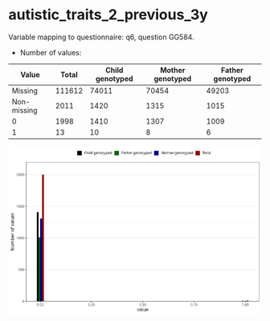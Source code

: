 # autistic_traits_2_previous_3y
Variable mapping to questionnaire: q6, question GG584.
- Number of values:

| Value | Total | Child genotyped | Mother genotyped | Father genotyped |
| ----- | ----- | --------------- | ---------------- | ---------------- |
| Missing | 111612 | 74011 | 70454 | 49203 |
| Non-missing | 2011 | 1420 | 1315 | 1015 |
| 0 | 1998 | 1410 | 1307 | 1009 |
| 1 | 13 | 10 | 8 | 6 |



![](autistic_traits_2_previous_3y_n.png)




